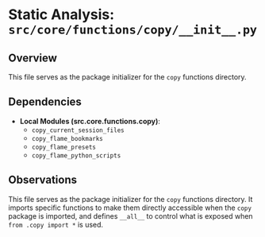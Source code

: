 # Static Analysis: `src/core/functions/copy/__init__.py`

## Overview
This file serves as the package initializer for the `copy` functions directory.

## Dependencies
- **Local Modules (src.core.functions.copy)**:
    - `copy_current_session_files`
    - `copy_flame_bookmarks`
    - `copy_flame_presets`
    - `copy_flame_python_scripts`

## Observations
This file serves as the package initializer for the `copy` functions directory. It imports specific functions to make them directly accessible when the `copy` package is imported, and defines `__all__` to control what is exposed when `from .copy import *` is used.